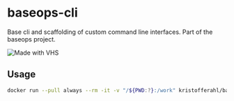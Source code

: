 # baseops-cli

Base cli and scaffolding of custom command line interfaces.
Part of the baseops project.

![Made with VHS](https://vhs.charm.sh/vhs-3EYhVl0jelaCJSZYsFTBD0.gif)

## Usage

```bash
docker run --pull always --rm -it -v "/${PWD:?}:/work" kristofferahl/baseops-cli:latest init
```
